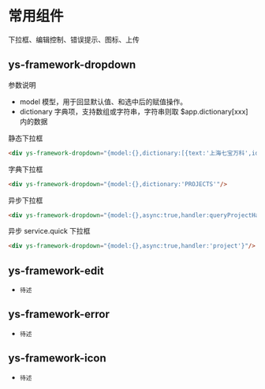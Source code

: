 # 常用组件

下拉框、编辑控制、错误提示、图标、上传


## ys-framework-dropdown
参数说明
* model 模型，用于回显默认值、和选中后的赋值操作。
* dictionary 字典项，支持数组或字符串，字符串则取 $app.dictionary[xxx] 内的数据

静态下拉框
```html
<div ys-framework-dropdown="{model:{},dictionary:[{text:'上海七宝万科',id:1024}]}"/>

```
字典下拉框
```html
<div ys-framework-dropdown="{model:{},dictionary:'PROJECTS'"/>
```

异步下拉框
```html
<div ys-framework-dropdown="{model:{},async:true,handler:queryProjectHandler}"/>
```

异步 service.quick 下拉框
```html
<div ys-framework-dropdown="{model:{},async:true,handler:'project'}"/>
```

## ys-framework-edit
* `待述`

## ys-framework-error
* `待述`

## ys-framework-icon
* `待述`